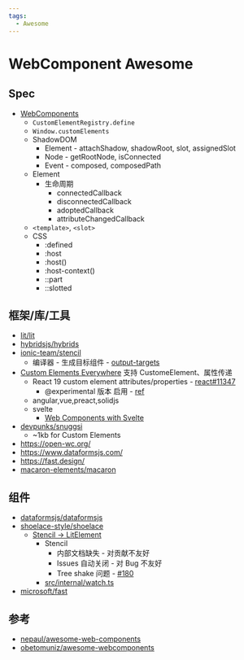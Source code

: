 ```yaml
---
tags:
  - Awesome
---
```


# WebComponent Awesome

## Spec

- [WebComponents](https://developer.mozilla.org/en-US/docs/Web/Web_Components)
  - `CustomElementRegistry.define`
  - `Window.customElements`
  - ShadowDOM
    - Element - attachShadow, shadowRoot, slot, assignedSlot
    - Node - getRootNode, isConnected
    - Event - composed, composedPath
  - Element
    - 生命周期
      - connectedCallback
      - disconnectedCallback
      - adoptedCallback
      - attributeChangedCallback
  - `<template>`, `<slot>`
  - CSS
    - :defined
    - :host
    - :host()
    - :host-context()
    - ::part
    - ::slotted

## 框架/库/工具

- [lit/lit](https://github.com/lit/lit)
- [hybridsjs/hybrids](https://github.com/hybridsjs/hybrids)
- [ionic-team/stencil](https://github.com/ionic-team/stencil)
  - 编译器 - 生成目标组件 - [output-targets](https://stenciljs.com/docs/output-targets)
- [Custom Elements Everywhere](https://custom-elements-everywhere.com/)
  支持 CustomeElement、属性传递
  - React 19 custom element attributes/properties - [react#11347](https://github.com/facebook/react/issues/11347)
    - @experimental 版本 启用 - [ref](https://github.com/facebook/react/issues/11347#issuecomment-988970952https://github.com/facebook/react/issues/11347#issuecomment-988970952)
  - angular,vue,preact,solidjs
  - svelte
    - [Web Components with Svelte](https://www.thisdot.co/blog/web-components-with-svelte)
- [devpunks/snuggsi](https://github.com/devpunks/snuggsi)
  - ~1kb for Custom Elements
- https://open-wc.org/
- https://www.dataformsjs.com/
- https://fast.design/
- [macaron-elements/macaron](https://github.com/macaron-elements/macaron)

## 组件

- [dataformsjs/dataformsjs](https://github.com/dataformsjs/dataformsjs)
- [shoelace-style/shoelace](https://github.com/shoelace-style/shoelace)
  - [Stencil -> LitElement](https://www.abeautifulsite.net/posts/moving-from-stencil-to-lit-element/)
    - Stencil
      - 内部文档缺失 - 对贡献不友好
      - Issues 自动关闭 - 对 Bug 不友好
      - Tree shake 问题 - [#180](https://github.com/shoelace-style/shoelace/issues/180)
    - [src/internal/watch.ts](https://github.com/shoelace-style/shoelace/blob/next/src/internal/watch.ts)
- [microsoft/fast](https://github.com/microsoft/fast)

## 参考

- [nepaul/awesome-web-components](https://github.com/nepaul/awesome-web-components)
- [obetomuniz/awesome-webcomponents](https://github.com/obetomuniz/awesome-webcomponents)
